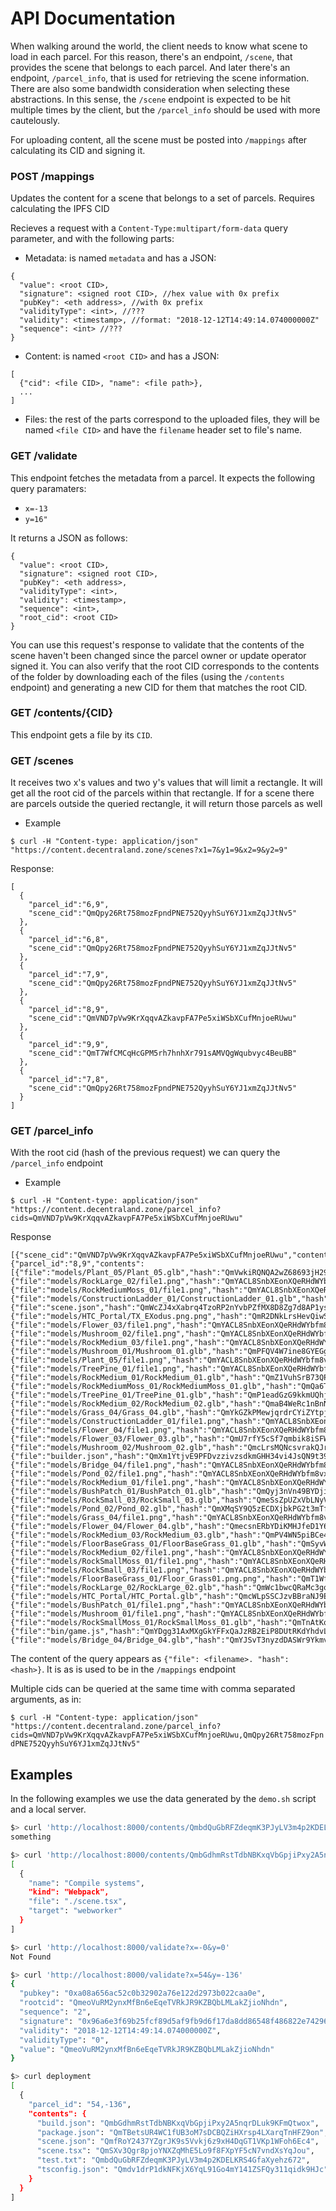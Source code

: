 # API Documentation

When walking around the world, the client needs to know what scene to load in each parcel. For this reason, there's an endpoint, `/scene`, that provides
the scene that belongs to each parcel. And later there's an endpoint, `/parcel_info`, that is used for retrieving the scene information. There are also some bandwidth consideration when selecting these abstractions. In this sense, the `/scene` endpoint is expected to be hit multiple times by the client, but the `/parcel_info` should be used with more cautelously.

For uploading content, all the scene must be posted into `/mappings` after calculating its CID and signing it.

### POST /mappings

Updates the content for a scene that belongs to a set of parcels. Requires calculating the IPFS CID

Recieves a request with a `Content-Type:multipart/form-data` query parameter, and with the following parts:

- Metadata: is named `metadata` and has a JSON:

```
{
  "value": <root CID>,
  "signature": <signed root CID>, //hex value with 0x prefix
  "pubKey": <eth address>, //with 0x prefix
  "validityType": <int>, //???
  "validity": <timestamp>, //format: "2018-12-12T14:49:14.074000000Z"
  "sequence": <int> //???
}
```

- Content: is named `<root CID>` and has a JSON:

```
[
  {"cid": <file CID>, "name": <file path>},
  ...
]
```

- Files: the rest of the parts correspond to the uploaded files, they will be named `<file CID>` and have the `filename` header set to file's name.

### GET /validate

This endpoint fetches the metadata from a parcel. It expects the following query paramaters:

- `x=-13`
- `y=16"`

It returns a JSON as follows:

```
{
  "value": <root CID>,
  "signature": <signed root CID>,
  "pubKey": <eth address>,
  "validityType": <int>,
  "validity": <timestamp>,
  "sequence": <int>,
  "root_cid": <root CID>
}
```
You can use this request's response to validate that the contents of the scene haven't been changed since the parcel owner or update operator signed it. You can also verify that the root CID corresponds to the contents of the folder by downloading each of the files (using the `/contents` endpoint) and generating a new CID for them that matches the root CID.

### GET /contents/{CID}

This endpoint gets a file by its `CID`.


### GET /scenes

It receives two x's values and two y's values that will limit a rectangle. It will get all the root cid of the parcels within that rectangle. If for a scene there are parcels outside the queried rectangle, it will return those parcels as well

* Example

```$ curl -H "Content-type: application/json" "https://content.decentraland.zone/scenes?x1=7&y1=9&x2=9&y2=9"```

Response:
```
[
  {
    "parcel_id":"6,9",
    "scene_cid":"QmQpy26Rt758mozFpndPNE752QyyhSuY6YJ1xmZqJJtNv5"
  },
  {
    "parcel_id":"6,8",
    "scene_cid":"QmQpy26Rt758mozFpndPNE752QyyhSuY6YJ1xmZqJJtNv5"
  },
  {
    "parcel_id":"7,9",
    "scene_cid":"QmQpy26Rt758mozFpndPNE752QyyhSuY6YJ1xmZqJJtNv5"
  },
  {
    "parcel_id":"8,9",
    "scene_cid":"QmVND7pVw9KrXqqvAZkavpFA7Pe5xiWSbXCufMnjoeRUwu"
  },
  {
    "parcel_id":"9,9",
    "scene_cid":"QmT7WfCMCqHcGPM5rh7hnhXr791sAMVQgWqubvyc4BeuBB"
  },
  {
    "parcel_id":"7,8",
    "scene_cid":"QmQpy26Rt758mozFpndPNE752QyyhSuY6YJ1xmZqJJtNv5"
  }
]
```
### GET /parcel_info

With the root cid (hash of the previous request) we can query the `/parcel_info` endpoint

* Example

```$ curl -H "Content-type: application/json" "https://content.decentraland.zone/parcel_info?cids=QmVND7pVw9KrXqqvAZkavpFA7Pe5xiWSbXCufMnjoeRUwu"```

Response

```
[{"scene_cid":"QmVND7pVw9KrXqqvAZkavpFA7Pe5xiWSbXCufMnjoeRUwu","content":{"parcel_id":"8,9","contents":[{"file":"models/Plant_05/Plant_05.glb","hash":"QmVwkiRQNQA2wZ68693jH29eCMYwoUNmSZsNh8LJpBJNG6"},{"file":"models/RockLarge_02/file1.png","hash":"QmYACL8SnbXEonXQeRHdWYbfm8vxvaFAWnsLHUaDG4ABp5"},{"file":"models/RockMediumMoss_01/file1.png","hash":"QmYACL8SnbXEonXQeRHdWYbfm8vxvaFAWnsLHUaDG4ABp5"},{"file":"models/ConstructionLadder_01/ConstructionLadder_01.glb","hash":"QmUgLMT1nLYa3WMJW8Wis64vt2DstJFgDZJD5cKhag84qZ"},{"file":"scene.json","hash":"QmWcZJ4xXabrq4TzoRP2nYvbPZfMX8D8Zg7d8AP1ysveoS"},{"file":"models/HTC_Portal/TX_EXodus.png.png","hash":"QmR2DNkLrsHevQiwS5bQ9rsjFc9XWidCQRsNU12inFCo15"},{"file":"models/Flower_03/file1.png","hash":"QmYACL8SnbXEonXQeRHdWYbfm8vxvaFAWnsLHUaDG4ABp5"},{"file":"models/Mushroom_02/file1.png","hash":"QmYACL8SnbXEonXQeRHdWYbfm8vxvaFAWnsLHUaDG4ABp5"},{"file":"models/RockMedium_03/file1.png","hash":"QmYACL8SnbXEonXQeRHdWYbfm8vxvaFAWnsLHUaDG4ABp5"},{"file":"models/Mushroom_01/Mushroom_01.glb","hash":"QmPFQV4W7ine8GYEGgx7TrcgQ67E9buf23YnChDQSn6cqM"},{"file":"models/Plant_05/file1.png","hash":"QmYACL8SnbXEonXQeRHdWYbfm8vxvaFAWnsLHUaDG4ABp5"},{"file":"models/TreePine_01/file1.png","hash":"QmYACL8SnbXEonXQeRHdWYbfm8vxvaFAWnsLHUaDG4ABp5"},{"file":"models/RockMedium_01/RockMedium_01.glb","hash":"QmZ1VuhSrB73QPD85bFf5Typ81fPBS5amQ7XbR5uhW5TFb"},{"file":"models/RockMediumMoss_01/RockMediumMoss_01.glb","hash":"QmQa6TnJdkULMt4N1hv22uamN7QnoejLsUQSAjszYAdbcQ"},{"file":"models/TreePine_01/TreePine_01.glb","hash":"QmP1eadGzG9kkmUQhjXLnn9oXQz934we5zhUvnwQJHPEEV"},{"file":"models/RockMedium_02/RockMedium_02.glb","hash":"QmaB4WeRc1nBnN8VGejuZXt9bMHdmDGnQK6U1pAfZqRkGb"},{"file":"models/Grass_04/Grass_04.glb","hash":"QmYkGZkPMewjqrdrCYiZYtpjyVSh1aj5QdJjCyZRL2WV8q"},{"file":"models/ConstructionLadder_01/file1.png","hash":"QmYACL8SnbXEonXQeRHdWYbfm8vxvaFAWnsLHUaDG4ABp5"},{"file":"models/Flower_04/file1.png","hash":"QmYACL8SnbXEonXQeRHdWYbfm8vxvaFAWnsLHUaDG4ABp5"},{"file":"models/Flower_03/Flower_03.glb","hash":"QmU7rfY5cSf7qmbik8iSFWHfdfgHnhkrMTnGSPaBgNuvpY"},{"file":"models/Mushroom_02/Mushroom_02.glb","hash":"QmcLrsMQNcsvrakQJrjmd1VR6rpHqQ5rRnjr823DfUPnTZ"},{"file":"builder.json","hash":"QmXm1YtjvE9PFDvzzivzsdkmGHH34vi4JsQN9t39qUv84k"},{"file":"models/Bridge_04/file1.png","hash":"QmYACL8SnbXEonXQeRHdWYbfm8vxvaFAWnsLHUaDG4ABp5"},{"file":"models/Pond_02/file1.png","hash":"QmYACL8SnbXEonXQeRHdWYbfm8vxvaFAWnsLHUaDG4ABp5"},{"file":"models/RockMedium_01/file1.png","hash":"QmYACL8SnbXEonXQeRHdWYbfm8vxvaFAWnsLHUaDG4ABp5"},{"file":"models/BushPatch_01/BushPatch_01.glb","hash":"QmQyj3nVn49BYDjiqgC1C5PKBQLmfCo79wwEo8adwbhZ7Y"},{"file":"models/RockSmall_03/RockSmall_03.glb","hash":"QmeSsZpUZxVbLNyVpiwVrKoaNmGiSVehA78fxjoSoXPDc8"},{"file":"models/Pond_02/Pond_02.glb","hash":"QmXMqSY9Q5zECDXjbkPG2t3mTfRoq2RFge5C8zJPdZGiaR"},{"file":"models/Grass_04/file1.png","hash":"QmYACL8SnbXEonXQeRHdWYbfm8vxvaFAWnsLHUaDG4ABp5"},{"file":"models/Flower_04/Flower_04.glb","hash":"QmecsnERbYDiKMHJfeD1Y6CWXBkSyUo4iYKN2iq5ZSHiVP"},{"file":"models/RockMedium_03/RockMedium_03.glb","hash":"QmPV4WN5piBCe4yXHHMQhAwy6NxtyyFhGrfaDkcjMibhiU"},{"file":"models/FloorBaseGrass_01/FloorBaseGrass_01.glb","hash":"QmSyvWnb5nKCaGHw9oHLSkwywvS5NYpj6vgb8L121kWveS"},{"file":"models/RockMedium_02/file1.png","hash":"QmYACL8SnbXEonXQeRHdWYbfm8vxvaFAWnsLHUaDG4ABp5"},{"file":"models/RockSmallMoss_01/file1.png","hash":"QmYACL8SnbXEonXQeRHdWYbfm8vxvaFAWnsLHUaDG4ABp5"},{"file":"models/RockSmall_03/file1.png","hash":"QmYACL8SnbXEonXQeRHdWYbfm8vxvaFAWnsLHUaDG4ABp5"},{"file":"models/FloorBaseGrass_01/Floor_Grass01.png.png","hash":"QmT1WfQPMBVhgwyxV5SfcfWivZ6hqMCT74nxdKXwyZBiXb"},{"file":"models/RockLarge_02/RockLarge_02.glb","hash":"QmWc1bwcQRaMc3goS3ZjAvtnZjsVMbMxWhjNsnUipANY56"},{"file":"models/HTC_Portal/HTC_Portal.glb","hash":"QmcWLpSSCJzvBBraNJ9EGmSrNY9WWKjNq4HuKGkw7d1Dtn"},{"file":"models/BushPatch_01/file1.png","hash":"QmYACL8SnbXEonXQeRHdWYbfm8vxvaFAWnsLHUaDG4ABp5"},{"file":"models/Mushroom_01/file1.png","hash":"QmYACL8SnbXEonXQeRHdWYbfm8vxvaFAWnsLHUaDG4ABp5"},{"file":"models/RockSmallMoss_01/RockSmallMoss_01.glb","hash":"QmTnAtKqUJCqfRhNVPL3DzZEe9npt7wvWmoV4gb4Lto52s"},{"file":"bin/game.js","hash":"QmYDgg31AxMXgGkYFFxQaJzRB2EiP8DUtRKdYhdvLqhT1E"},{"file":"models/Bridge_04/Bridge_04.glb","hash":"QmYJSvT3nyzdDASWr9YkmvCGzmqj66mDh6qVfTcv5jYxcp"}],"root_cid":"QmVND7pVw9KrXqqvAZkavpFA7Pe5xiWSbXCufMnjoeRUwu","publisher":"0xb79248c11f1b531f4dcecba0ecaebdd55e51ca6c"}}]
```

The content of the query appears as `{"file": <filename>. "hash": <hash>}`. It is as is used to be in the `/mappings` endpoint

Multiple cids can be queried at the same time with comma separated arguments, as in:

```$ curl -H "Content-type: application/json" "https://content.decentraland.zone/parcel_info?cids=QmVND7pVw9KrXqqvAZkavpFA7Pe5xiWSbXCufMnjoeRUwu,QmQpy26Rt758mozFpndPNE752QyyhSuY6YJ1xmZqJJtNv5"```


## Examples

In the following examples we use the data generated by the `demo.sh` script and a local server.

```bash
$> curl 'http://localhost:8000/contents/QmbdQuGbRFZdeqmK3PJyLV3m4p2KDELKRS4GfaXyehz672'
something

$> curl 'http://localhost:8000/contents/QmbGdhmRstTdbNBKxqVbGpjiPxy2A5nqrDLuk9KFmQtwox'
[
  {
    "name": "Compile systems",
    "kind": "Webpack",
    "file": "./scene.tsx",
    "target": "webworker"
  }
]
```

```bash
$> curl 'http://localhost:8000/validate?x=-0&y=0'
Not Found

$> curl 'http://localhost:8000/validate?x=54&y=-136'
{
  "pubkey": "0xa08a656ac52c0b32902a76e122d2973b022caa0e",
  "rootcid": "QmeoVuRM2ynxMfBn6eEqeTVRkJR9KZBQbLMLakZjioNhdn",
  "sequence": "2",
  "signature": "0x96a6e3f69b25fcf89d5af9fb9d6f17da8dd86548f486822e74296af1d8bcaf920e67684e2a15cd942526a4ede10dd5483eccb381d92f88b932858d7a466f99ed1b",
  "validity": "2018-12-12T14:49:14.074000000Z",
  "validityType": "0",
  "value": "QmeoVuRM2ynxMfBn6eEqeTVRkJR9KZBQbLMLakZjioNhdn"
}
```

```bash
$> curl deployment
[
  {
    "parcel_id": "54,-136",
    "contents": {
      "build.json": "QmbGdhmRstTdbNBKxqVbGpjiPxy2A5nqrDLuk9KFmQtwox",
      "package.json": "QmTBetsUR4WC1fUB3oM7sDCBQZiHXrsp4LXarqTnHFZ9on",
      "scene.json": "QmfRoY2437YZgrJK9s5Vvkj6z9xH4DqGT1VKp1WFoh6Ec4",
      "scene.tsx": "QmSXv3Qgr8pjoYNXZqMhE5Lo9f8FXpYF5cN7vndXsYqJou",
      "test.txt": "QmbdQuGbRFZdeqmK3PJyLV3m4p2KDELKRS4GfaXyehz672",
      "tsconfig.json": "Qmdv1drP1dkNFKjX6YqL91Go4mY141ZSFQy311qidk9HJc"
    }
  }
]
```